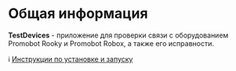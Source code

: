 # Общая информация
**TestDevices** - приложение для проверки связи с оборудованием Promobot Rooky и Promobot Robox, а также его исправности.

ℹ️ [Инструкции по установке и запуску](https://github.com/shabu-rov/TestDevices/wiki)
